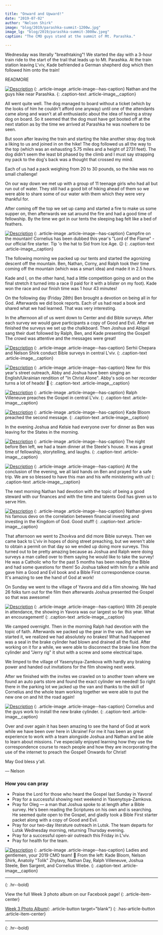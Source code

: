 ```yaml
---

title: "Onward and Upward!"
date: "2019-07-02"
author: "Nelson Shirk"
image: "blog/2019/parashka-summit-1200w.jpg"
image_lg: "blog/2019/parashka-summit-3000w.jpeg"
caption: "The CMO guys stand at the summit of Mt. Parashka."

---
```


Wednesday was literally "breathtaking"! We started the day with a 3-hour train ride to the start of the trail that leads up to Mt. Parashka. At the train station leaving L'viv, Kade befriended a German shepherd dog which then followed him onto the train!

READMORE

[![Description](/assets/images/blog/2019/parashka-hiker-700w.jpg)](/assets/images/blog/2019/parashka-hiker-3000w.jpg)
{: .article-image .article-image--has-caption}
Nathan and the guys hike near Parashka.
{: .caption-text .article-image__caption}

All went quite well. The dog managed to board without a ticket (which by the looks of him he couldn't afford one anyway) until one of the attendants came along and wasn't at all enthusiastic about the idea of having a stray dog on board. So it seemed that the dog must have got booted off at the next station as by the time we arrived at Parashka he was nowhere to be seen. 

But soon after leaving the train and starting the hike another stray dog took a liking to us and joined in on the hike! The dog followed us all the way to the top (which was an exhausting 5.75 miles and a height of 2731 feet). The dog didn't seem the least bit phased by the climb and I must say strapping my pack to the dog's back was a thought that crossed my mind.

Each of us had a pack weighing from 20 to 30 pounds, so the hike was no small challenge!

On our way down we met up with a group of 11 teenage girls who had all but run out of water. They still had a good bit of hiking ahead of them so we were able to share some of our water with them which they were very thankful for.

After coming off the top we set up camp and started a fire to make us some supper on, then afterwards we sat around the fire and had a good time of fellowship. By the time we got in our tents the sleeping bag felt like a bed of feathers.

[![Description](/assets/images/blog/2019/camp-fire-parashka-700w.jpg)](/assets/images/blog/2019/camp-fire-parashka-3000w.jpg)
{: .article-image .article-image--has-caption}
Campfire on the mountain! Cornelius has been dubbed this year's "Lord of the Flame" - our official fire starter. Tip 'o the hat to Sid from Ice Age. 😉
{: .caption-text .article-image__caption}

The following morning we packed up our tents and started the agonizing descent off the mountain. Ben, Nathan, Corny, and Ralph took their time coming off the mountain (which was a smart idea) and made it in 2.5 hours.

Kade and I, on the other hand, had a little competition going on and on the final stretch it turned into a race (I paid for it with a blister on my foot). Kade won the race and our finish time was 1 hour 43 minutes!

On the following day (Friday 28th) Ben brought a devotion on being all in for God. Afterwards we did book reports. Each of us had read a book and shared what we had learned. That was very interesting.

In the afternoon all of us went down to Center and did Bible surveys. After each survey we would gave participants a copy of Good and Evil. After we finished the surveys we set up the chalkboard. Then Joshua and Abigail sang their duet followed by Ralph, Ben, and Kade presenting the Gospel! The crowd was attentive and the messages were great!

[![Description](/assets/images/blog/2019/nelson-serhii-survey-700w.jpg)](/assets/images/blog/2019/nelson-serhii-survey-3000w.jpg)
{: .article-image .article-image--has-caption}
Serhii Chepara and Nelson Shirk conduct Bible surveys in central L'viv.
{: .caption-text .article-image__caption}

[![Description](/assets/images/blog/2019/josh-abby-duet-700h.jpg)](/assets/images/blog/2019/josh-abby-duet-3000h.jpg)
{: .article-image .article-image--has-caption}
New for this year's street outreach, Abby and Joshua have been singing an English/Ukrainian rendition of "In Christ Alone". Abby's solo on her recorder turns a lot of heads! 🙂
{: .caption-text .article-image__caption}

[![Description](/assets/images/blog/2019/ralph-preach-700h.jpg)](/assets/images/blog/2019/ralph-preach-3000h.jpg)
{: .article-image .article-image--has-caption}
Ralph Villeneuve preaches the Gospel in central L'viv.
{: .caption-text .article-image__caption}

[![Description](/assets/images/blog/2019/kade-preach-700w.jpg)](/assets/images/blog/2019/kade-preach-3000w.jpg)
{: .article-image .article-image--has-caption}
Kade Bloom preached the second message.
{: .caption-text .article-image__caption}

In the evening Joshua and Kelsie had everyone over for dinner as Ben was leaving for the States in the morning.

[![Description](/assets/images/blog/2019/team-dinner-700w.jpeg)](/assets/images/blog/2019/team-dinner-3000w.jpeg)
{: .article-image .article-image--has-caption}
The night before Ben left, we had a team dinner at the Steele's house. It was a great time of fellowship, storytelling, and laughs.
{: .caption-text .article-image__caption}

[![Description](/assets/images/blog/2019/praying-for-ben-700w.jpg)](/assets/images/blog/2019/praying-for-ben-3000w.jpg)
{: .article-image .article-image--has-caption}
At the conclusion of the evening, we all laid hands on Ben and prayed for a safe trip. We are so blessed to have this man and his wife ministering with us!
{: .caption-text .article-image__caption}

The next morning Nathan had devotion with the topic of being a good steward with our finances and with the time and talents God has given us to serve Him.  

[![Description](/assets/images/blog/2019/nathan-finance-devo-700w.jpeg)](/assets/images/blog/2019/nathan-finance-devo-3000w.jpeg)
{: .article-image .article-image--has-caption}
Nathan gives his famous devo on the correlation between financial investing and investing in the Kingdom of God. Good stuff!
{: .caption-text .article-image__caption}

That afternoon we went to Zhovkva and did more Bible surveys. Then we came back to L'viv in hopes of doing street preaching, but we weren't able to obtain a permit on that day so we ended up doing more surveys. This turned out to be pretty amazing because as Joshua and Ralph were doing surveys a man called over to them saying he would like to take the survey! He was a Catholic who for the past 5 months has been reading the Bible and had some questions for them! So Joshua talked with him for a while and gave him a Good and Evil book and a Bible First correspondence course. It's amazing to see the hand of God at work!

On Sunday we went to the village of Yavora and did a film showing. We had 26 folks turn out for the film then afterwards Joshua presented the Gospel so that was awesome!

[![Description](/assets/images/blog/2019/film-showing-yavora-700w.jpeg)](/assets/images/blog/2019/film-showing-yavora-3000w.jpeg)
{: .article-image .article-image--has-caption}
With 26 people in attendance, the showing in Yavora was our largest so far this year. What an encouragement!
{: .caption-text .article-image__caption}

We camped overnight. Then in the morning Ralph had devotion with the topic of faith. Afterwards we packed up the gear in the van. But when we started it, we realized we had absolutely no brakes! What had happened was a seal in the brake cylinder had blown and drained all the fluid. After working on it for a while, we were able to disconnect the brake line from the cylinder and "Jerry rig" it shut with a screw and some electrical tape.
 
We limped to the village of Yasenytsya-Zamkova with hardly any braking power and handed out invitations for the film showing next week.

After we finished with the invites we crawled on to another town where we found an auto parts store and found the exact cylinder we needed! So right there in the parking lot we jacked up the van and thanks to the skill of Cornelius and the whole team working together we were able to put the new one on and hit the road again!

[![Description](/assets/images/blog/2019/fix-brake-cylinder-700w.jpeg)](/assets/images/blog/2019/fix-brake-cylinder-3000w.jpeg)
{: .article-image .article-image--has-caption}
Cornelius and the guys work to install the new brake cylinder.
{: .caption-text .article-image__caption}

Over and over again it has been amazing to see the hand of God at work while we have been over here in Ukraine! For me it has been an great experience to work with a team alongside Joshua and Nathan and be able to learn about missions. I've especially enjoyed learning how they use the correspondence course to reach people and how they are incorporating the use of the internet to preach the Gospel! Onwards for Christ! 

May God bless y'all.

— Nelson

### How you can pray

* Praise the Lord for those who heard the Gospel last Sunday in Yavora!
* Pray for a successful showing next weekend in Yasenytsya-Zamkova.
* Pray for Oleg — a man that Joshua spoke to at length after a Bible survey. He's been reading the Scriptures on his own and is searching. He seemed quite open to the Gospel, and gladly took a Bible First starter packet along with a copy of Good and Evil.
* Pray for our two-day literature outreach in Lutsk. The team departs for Lutsk Wednesday morning, returning Thursday evening.
* Pray for a successful open-air outreach this Friday in L'viv.
* Pray for health for the team.

[![Description](/assets/images/blog/2019/cmo-2019-team-photo-700w.jpeg)](/assets/images/blog/2019/cmo-2019-team-photo-3000w.jpeg)
{: .article-image .article-image--has-caption}
Ladies and gentlemen, your 2019 CMO team! 🎉 From the left: Kade Bloom, Nelson Shirk, Anatoliy "Tolik" Zhylavy, Nathan Day, Ralph Villeneuve, Joshua Steele, Ben Sargent, and Cornelius Wiebe.
{: .caption-text .article-image__caption}

---
{: .hr--bold}

View the full Week 3 photo album on our Facebook page!
{: .article-item-center}

[Week 3 Photo Album](https://www.facebook.com/media/set/?set=a.10156570970417123&type=3){: .article-button target="blank"}
{: .has-article-button .article-item-center}

---
{: .hr--bold}

